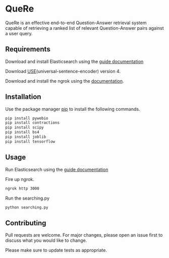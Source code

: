 # QueRe

QueRe is an effective end-to-end Question-Answer retrieval system capable of retrieving a ranked list of relevant Question-Answer pairs against a user query.

## Requirements

Download and install Elasticsearch using the [guide documentation](https://www.elastic.co/guide/en/elasticsearch/reference/current/install-elasticsearch.html)

Download [USE](https://tfhub.dev/google/universal-sentence-encoder/4)(universal-sentence-encoder) version 4.

Download and install the ngrok using the [documentation](https://ngrok.com/download).


## Installation

Use the package manager [pip](https://pip.pypa.io/en/stable/) to install the following commands.

```bash
pip install pywebio
pip install contractions
pip install scipy
pip install bs4
pip install joblib
pip install tensorflow
```

## Usage
Run Elasticsearch using the [guide documentation](https://www.elastic.co/guide/en/elasticsearch/reference/current/starting-elasticsearch.html)

Fire up ngrok.

```bash
ngrok http 3000
```

Run the searching.py
```bash
python searching.py
```

## Contributing
Pull requests are welcome. For major changes, please open an issue first to discuss what you would like to change.

Please make sure to update tests as appropriate.

